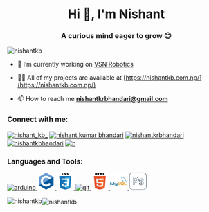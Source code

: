 <h1 align="center">Hi 👋, I'm Nishant</h1>
<h3 align="center">A curious mind eager to grow 😊</h3>
<p align="left"> <img src="https://komarev.com/ghpvc/?username=nishantkb&label=Profile%20views&color=0e75b6&style=flat" alt="nishantkb" /> </p>

- 🔭 I’m currently working on [VSN Robotics](https://vsnroboticsclub.com/)

- 👨‍💻 All of my projects are available at [https://nishantkb.com.np/](https://nishantkb.com.np/)

- 📫 How to reach me **nishantkrbhandari@gmail.com**

<h3 align="left">Connect with me:</h3>
<p align="left">
<a href="https://twitter.com/nishant_kb_" target="blank"><img align="center" src="https://raw.githubusercontent.com/rahuldkjain/github-profile-readme-generator/master/src/images/icons/Social/twitter.svg" alt="nishant_kb_" height="30" width="40" /></a>
<a href="https://www.linkedin.com/in/nishant-kumar-bhandari-185022282/"target="blank"><img align="center" src="https://raw.githubusercontent.com/rahuldkjain/github-profile-readme-generator/master/src/images/icons/Social/linked-in-alt.svg" alt="nishant kumar bhandari" height="30" width="40" /></a>
<a href="https://fb.com/nishantkrbhandari" target="blank"><img align="center" src="https://raw.githubusercontent.com/rahuldkjain/github-profile-readme-generator/master/src/images/icons/Social/facebook.svg" alt="nishantkrbhandari" height="30" width="40" /></a>
<a href="https://instagram.com/nishantkbhandari" target="blank"><img align="center" src="https://raw.githubusercontent.com/rahuldkjain/github-profile-readme-generator/master/src/images/icons/Social/instagram.svg" alt="nishantkbhandari" height="30" width="40" /></a>
<a href="https://discord.com/users/517648369775280129" target="blank"><img align="center" src="https://raw.githubusercontent.com/rahuldkjain/github-profile-readme-generator/master/src/images/icons/Social/discord.svg" alt="n" height="30" width="40" /></a>
</p>

<h3 align="left">Languages and Tools:</h3>
<p align="left"> <a href="https://www.arduino.cc/" target="_blank" rel="noreferrer"> <img src="https://cdn.worldvectorlogo.com/logos/arduino-1.svg" alt="arduino" width="40" height="40"/> </a> <a href="https://www.cprogramming.com/" target="_blank" rel="noreferrer"> <img src="https://raw.githubusercontent.com/devicons/devicon/master/icons/c/c-original.svg" alt="c" width="40" height="40"/> </a> <a href="https://www.w3schools.com/css/" target="_blank" rel="noreferrer"> <img src="https://raw.githubusercontent.com/devicons/devicon/master/icons/css3/css3-original-wordmark.svg" alt="css3" width="40" height="40"/> </a> <a href="https://git-scm.com/" target="_blank" rel="noreferrer"> <img src="https://www.vectorlogo.zone/logos/git-scm/git-scm-icon.svg" alt="git" width="40" height="40"/> </a> <a href="https://www.w3.org/html/" target="_blank" rel="noreferrer"> <img src="https://raw.githubusercontent.com/devicons/devicon/master/icons/html5/html5-original-wordmark.svg" alt="html5" width="40" height="40"/> </a> <a href="https://www.mysql.com/" target="_blank" rel="noreferrer"> <img src="https://raw.githubusercontent.com/devicons/devicon/master/icons/mysql/mysql-original-wordmark.svg" alt="mysql" width="40" height="40"/> </a> <a href="https://www.photoshop.com/en" target="_blank" rel="noreferrer"> <img src="https://raw.githubusercontent.com/devicons/devicon/master/icons/photoshop/photoshop-line.svg" alt="photoshop" width="40" height="40"/> </a> </p>

<p><img align="left" src="https://github-readme-stats.vercel.app/api/top-langs?username=nishantkb&theme=dark&show_icons=true&locale=en&layout=compact" alt="nishantkb" /></p>

<p><img align="center" src="https://github-readme-streak-stats.herokuapp.com/?user=nishantkb&theme=dark&" alt="nishantkb" /></p>
